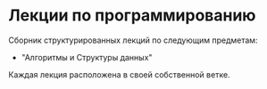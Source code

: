 # Лекции по программированию
Сборник структурированных лекций по следующим предметам:
- "Алгоритмы и Структуры данных"

Каждая лекция расположена в своей собственной ветке.
